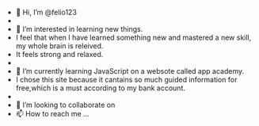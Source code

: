 - 👋 Hi, I’m @felio123
- 
- 👀 I’m interested in learning new things.
-  I feel that when I have learned something new and mastered a new skill, my whole brain is releived.
-   It feels strong and relaxed.
-   
- 🌱 I’m currently learning JavaScript on a websote called app academy.
-  I chose this site because it cantains so much guided information for free,which is a must according to my bank account.
- 
- 💞️ I’m looking to collaborate on 
- 📫 How to reach me ...

<!---
felio123/felio123 is a ✨ special ✨ repository because its `README.md` (this file) appears on your GitHub profile.
You can click the Preview link to take a look at your changes.
--->
